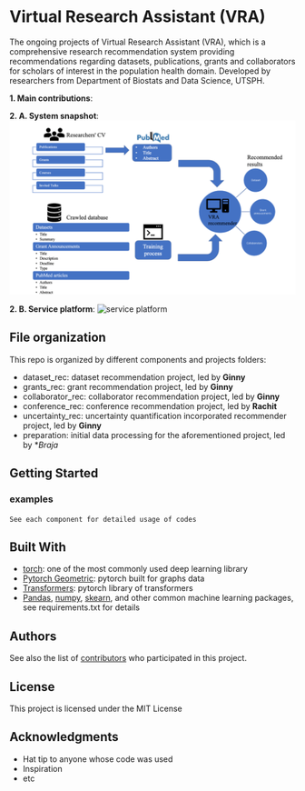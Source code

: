# Virtual Research Assistant (VRA)

The ongoing projects of Virtual Research Assistant (VRA), which is a comprehensive research recommendation system providing recommendations regarding datasets, publications, grants and collaborators for scholars of interest in the population health domain.
Developed by researchers from Department of Biostats and Data Science, UTSPH.

**1. Main contributions**:

**2. A. System snapshot**:
![system snapshot](images/7.system.png?raw=true)

**2. B. Service platform**:
![service platform]()


## File organization 

This repo is organized by different components and projects folders:
* dataset_rec: dataset recommendation project, led by **Ginny** 
* grants_rec: grant recommendation project, led by **Ginny**
* collaborator_rec: collaborator recommendation project, led by **Ginny**
* conference_rec: conference recommendation project, led by **Rachit**
* uncertainty_rec: uncertainty quantification incorporated recommender project, led by **Ginny**
* preparation: initial data processing for the aforementioned project, led by **Braja*




## Getting Started

### examples 


```
See each component for detailed usage of codes
```


## Built With

* [torch](https://pytorch.org/): one of the most commonly used deep learning library  
* [Pytorch Geometric](https://pytorch-geometric.readthedocs.io/en/latest/): pytorch built for graphs data
* [Transformers](https://huggingface.co/transformers/): pytorch library of transformers 
* [Pandas](https://pandas.pydata.org/), [numpy](https://numpy.org/), [skearn](https://scikit-learn.org/stable/), and other common machine learning packages, see requirements.txt for details


## Authors

See also the list of [contributors](github.com/ashraf-yaseen/VRA) who participated in this project.

## License

This project is licensed under the MIT License 

## Acknowledgments

* Hat tip to anyone whose code was used
* Inspiration
* etc

